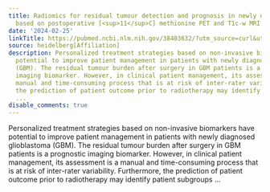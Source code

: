 ```yaml
---
title: Radiomics for residual tumour detection and prognosis in newly diagnosed glioblastoma
  based on postoperative [<sup>11</sup>C] methionine PET and T1c-w MRI
date: '2024-02-25'
linkTitle: https://pubmed.ncbi.nlm.nih.gov/38403632/?utm_source=curl&utm_medium=rss&utm_campaign=pubmed-2&utm_content=1FakS-2QOkCT8HsMOQP1bCRQ4YzyumYOmxmF0moLsQ3dFB1E9V&fc=20220326224207&ff=20240226170504&v=2.18.0.post9+e462414
source: heidelberg[Affiliation]
description: Personalized treatment strategies based on non-invasive biomarkers have
  potential to improve patient management in patients with newly diagnosed glioblastoma
  (GBM). The residual tumour burden after surgery in GBM patients is a prognostic
  imaging biomarker. However, in clinical patient management, its assessment is a
  manual and time-consuming process that is at risk of inter-rater variability. Furthermore,
  the prediction of patient outcome prior to radiotherapy may identify patient subgroups
  ...
disable_comments: true
---
```

Personalized treatment strategies based on non-invasive biomarkers have potential to improve patient management in patients with newly diagnosed glioblastoma (GBM). The residual tumour burden after surgery in GBM patients is a prognostic imaging biomarker. However, in clinical patient management, its assessment is a manual and time-consuming process that is at risk of inter-rater variability. Furthermore, the prediction of patient outcome prior to radiotherapy may identify patient subgroups ...